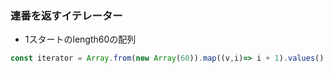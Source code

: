 ### 連番を返すイテレーター
- 1スタートのlength60の配列
```javascript
const iterator = Array.from(new Array(60)).map((v,i)=> i + 1).values()
```
